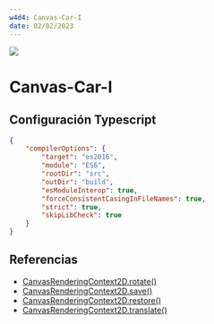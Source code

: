```yaml
---
w4d4: Canvas-Car-I
date: 02/02/2023
---
```


![](https://brand.corecode.school/logos/logo_core_wide.svg)

# Canvas-Car-I

## Configuración Typescript

```json
{
    "compilerOptions": {
        "target": "es2016",
        "module": "ES6",
        "rootDir": "src",
        "outDir": "build",
        "esModuleInterop": true,
        "forceConsistentCasingInFileNames": true,
        "strict": true,
        "skipLibCheck": true
    }
}
```

## Referencias

- [CanvasRenderingContext2D.rotate()](https://developer.mozilla.org/es/docs/Web/API/CanvasRenderingContext2D/rotate)
- [CanvasRenderingContext2D.save()](https://developer.mozilla.org/es/docs/Web/API/CanvasRenderingContext2D/save)
- [CanvasRenderingContext2D.restore()](https://developer.mozilla.org/en-US/docs/Web/API/CanvasRenderingContext2D/restore)
- [CanvasRenderingContext2D.translate()](https://developer.mozilla.org/en-US/docs/Web/API/CanvasRenderingContext2D/translate)

